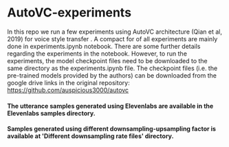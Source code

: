 # AutoVC-experiments

In this repo we run a few experiments using AutoVC architecture (Qian et al, 2019) for voice style transfer . 
A compact for of all experiments are mainly done in experiments.ipynb notebook. There are some further details regarding the experiments in the notebook.
However, to run the experiments, the model checkpoint files need to be downloaded to the same directory as the experiments.ipynb file.
The checkpoint files (i.e. the pre-trained models provided by the authors) can be downloaded from the google drive links in the original repository: https://github.com/auspicious3000/autovc


#### The utterance samples generated using Elevenlabs are available in the Elevenlabs samples directory.

#### Samples generated using different downsampling-upsampling factor is available at 'Different downsampling rate files' directory.
